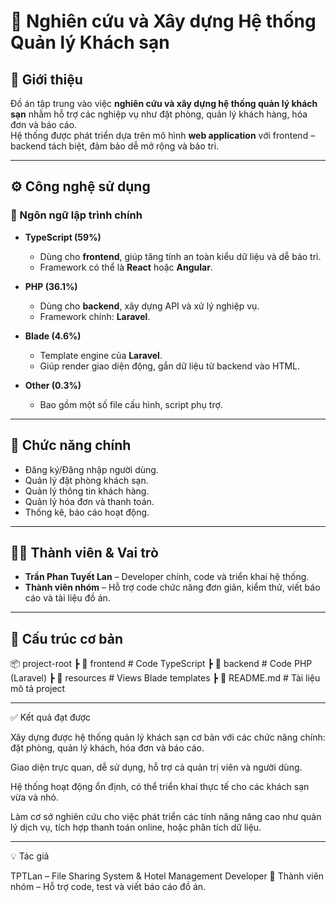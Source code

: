 # 🏨 Nghiên cứu và Xây dựng Hệ thống Quản lý Khách sạn

## 📌 Giới thiệu
Đồ án tập trung vào việc **nghiên cứu và xây dựng hệ thống quản lý khách sạn** nhằm hỗ trợ các nghiệp vụ như đặt phòng, quản lý khách hàng, hóa đơn và báo cáo.  
Hệ thống được phát triển dựa trên mô hình **web application** với frontend – backend tách biệt, đảm bảo dễ mở rộng và bảo trì.

---

## ⚙️ Công nghệ sử dụng

### 🔹 Ngôn ngữ lập trình chính
- **TypeScript (59%)**  
  - Dùng cho **frontend**, giúp tăng tính an toàn kiểu dữ liệu và dễ bảo trì.  
  - Framework có thể là **React** hoặc **Angular**.  

- **PHP (36.1%)**  
  - Dùng cho **backend**, xây dựng API và xử lý nghiệp vụ.  
  - Framework chính: **Laravel**.  

- **Blade (4.6%)**  
  - Template engine của **Laravel**.  
  - Giúp render giao diện động, gắn dữ liệu từ backend vào HTML.  

- **Other (0.3%)**  
  - Bao gồm một số file cấu hình, script phụ trợ.

---

## 🚀 Chức năng chính
- Đăng ký/Đăng nhập người dùng.  
- Quản lý đặt phòng khách sạn.  
- Quản lý thông tin khách hàng.  
- Quản lý hóa đơn và thanh toán.  
- Thống kê, báo cáo hoạt động.  

---

## 👩‍💻 Thành viên & Vai trò
- **Trần Phan Tuyết Lan** – Developer chính, code và triển khai hệ thống.  
- **Thành viên nhóm** – Hỗ trợ code chức năng đơn giản, kiểm thử, viết báo cáo và tài liệu đồ án.  

---

## 📂 Cấu trúc cơ bản
📦 project-root
┣ 📂 frontend # Code TypeScript
┣ 📂 backend # Code PHP (Laravel)
┣ 📂 resources # Views Blade templates
┣ 📜 README.md # Tài liệu mô tả project

---

✅ Kết quả đạt được

Xây dựng được hệ thống quản lý khách sạn cơ bản với các chức năng chính: đặt phòng, quản lý khách, hóa đơn và báo cáo.

Giao diện trực quan, dễ sử dụng, hỗ trợ cả quản trị viên và người dùng.

Hệ thống hoạt động ổn định, có thể triển khai thực tế cho các khách sạn vừa và nhỏ.

Làm cơ sở nghiên cứu cho việc phát triển các tính năng nâng cao như quản lý dịch vụ, tích hợp thanh toán online, hoặc phân tích dữ liệu.

---

💡 Tác giả

TPTLan – File Sharing System & Hotel Management Developer 🚀
Thành viên nhóm – Hỗ trợ code, test và viết báo cáo đồ án.
